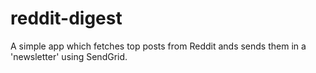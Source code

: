 # reddit-digest

A simple app which fetches top posts from Reddit ands sends them in a 'newsletter' using SendGrid.
